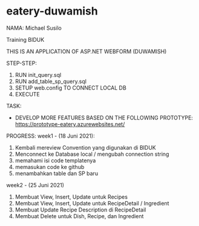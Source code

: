 
# eatery-duwamish

NAMA: Michael Susilo

Training BIDUK

THIS IS AN APPLICATION OF ASP.NET WEBFORM (DUWAMISH)

STEP-STEP:
1. RUN init_query.sql
2. RUN add_table_sp_query.sql
2. SETUP web.config TO CONNECT LOCAL DB
3. EXECUTE

TASK:
- DEVELOP MORE FEATURES BASED ON THE FOLLOWING PROTOTYPE:
  https://prototype-eatery.azurewebsites.net/


PROGRESS:
week1 - (18 Juni 2021): 
1. Kembali mereview Convention yang digunakan di BIDUK
2. Menconnect ke Database local / mengubah connection string
3. memahami isi code templatenya
4. memasukan code ke github 
5. menambahkan table dan SP baru

week2 - (25 Juni 2021)
1. Membuat View, Insert, Update untuk Recipes
2. Membuat View, Insert, Update untuk RecipeDetail / Ingredient
3. Membuat Update Recipe Description di RecipeDetail
4. Membuat Delete untuk Dish, Recipe, dan Ingredient